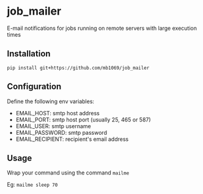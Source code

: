 # job_mailer
E-mail notifications for jobs running on remote servers with large execution times

## Installation
`pip install git+https://github.com/mb1069/job_mailer`

## Configuration
Define the following env variables:
- EMAIL_HOST: smtp host address
- EMAIL_PORT: smtp host port (usually 25, 465 or 587)
- EMAIL_USER: smtp username
- EMAIL_PASSWORD: smtp password
- EMAIL_RECIPIENT: recipient's email address

## Usage
Wrap your command using the command `mailme` 

Eg: `mailme sleep 70`